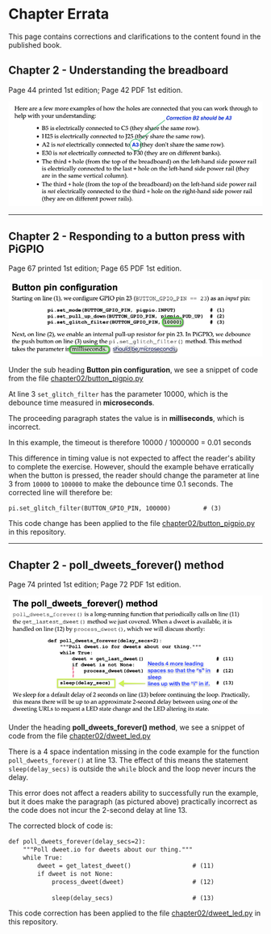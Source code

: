 # Chapter Errata

This page contains corrections and clarifications to the content found in the published book.

## Chapter 2 - Understanding the breadboard

Page 44 printed 1st edition; Page 42 PDF 1st edition.

![Code Example](./Chapter2a.jpg)

---

## Chapter 2 - Responding to a button press with PiGPIO

Page 67 printed 1st edition; Page 65 PDF 1st edition.

![Code Example](./Chapter2c.png)

Under the sub heading **Button pin configuration**, we see a snippet of code from the file [chapter02/button_pigpio.py](../chapter02/button_pigpio.py)

At line 3 `set_glitch_filter` has the parameter 10000, which is the debounce time measured in __microseconds__.

The proceeding paragraph states the value is in __milliseconds__, which is incorrect.

In this example, the timeout is therefore 10000 / 1000000 = 0.01 seconds

This difference in timing value is not expected to affect the reader's ability to complete the exercise. However, should the example behave erratically when the button is pressed, the reader should change the parameter at line 3 from `10000` to `100000` to make the debounce time 0.1 seconds. The corrected line will therefore be:

```
pi.set_glitch_filter(BUTTON_GPIO_PIN, 100000)         # (3)
```

This code change has been applied to the file [chapter02/button_pigpio.py](../chapter02/button_pigpio.py) in this repository.

---

## Chapter 2 - poll_dweets_forever() method

Page 74 printed 1st edition; Page 72 PDF 1st edition.

![Code Example](./Chapter2b.png)


Under the heading **poll_dweets_forever() method**, we see a snippet of code from the file [chapter02/dweet_led.py](../chapter02/dweet_led.py)

There is a 4 space indentation missing in the code example for the function `poll_dweets_forever()` at line 13. The effect of this means the statement `sleep(delay_secs)` is outside the `while` block and the loop never incurs the delay. 

This error does not affect a readers ability to successfully run the example, but it does make the paragraph (as pictured above) practically incorrect as the code does not incur the 2-second delay at line 13.

The corrected block of code is:

```
def poll_dweets_forever(delay_secs=2):
    """Poll dweet.io for dweets about our thing."""
    while True:
        dweet = get_latest_dweet()                 # (11)
        if dweet is not None:
            process_dweet(dweet)                   # (12)

            sleep(delay_secs)                      # (13)
```


This code correction has been applied to the file [chapter02/dweet_led.py](../chapter02/dweet_led.py) in this repository.
